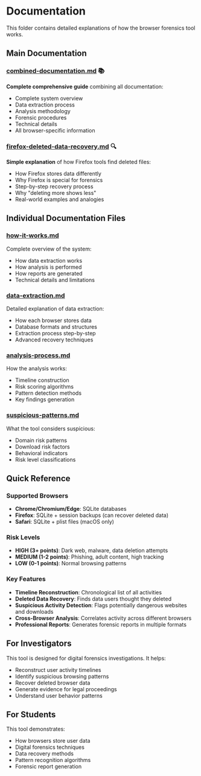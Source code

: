 # Documentation

This folder contains detailed explanations of how the browser forensics tool works.

## Main Documentation

### [combined-documentation.md](combined-documentation.md) 📚
**Complete comprehensive guide** combining all documentation:
- Complete system overview
- Data extraction process
- Analysis methodology
- Forensic procedures
- Technical details
- All browser-specific information

### [firefox-deleted-data-recovery.md](firefox-deleted-data-recovery.md) 🔍
**Simple explanation** of how Firefox tools find deleted files:
- How Firefox stores data differently
- Why Firefox is special for forensics
- Step-by-step recovery process
- Why "deleting more shows less"
- Real-world examples and analogies

## Individual Documentation Files

### [how-it-works.md](how-it-works.md)
Complete overview of the system:
- How data extraction works
- How analysis is performed
- How reports are generated
- Technical details and limitations

### [data-extraction.md](data-extraction.md)
Detailed explanation of data extraction:
- How each browser stores data
- Database formats and structures
- Extraction process step-by-step
- Advanced recovery techniques

### [analysis-process.md](analysis-process.md)
How the analysis works:
- Timeline construction
- Risk scoring algorithms
- Pattern detection methods
- Key findings generation

### [suspicious-patterns.md](suspicious-patterns.md)
What the tool considers suspicious:
- Domain risk patterns
- Download risk factors
- Behavioral indicators
- Risk level classifications

## Quick Reference

### Supported Browsers
- **Chrome/Chromium/Edge**: SQLite databases
- **Firefox**: SQLite + session backups (can recover deleted data)
- **Safari**: SQLite + plist files (macOS only)

### Risk Levels
- **HIGH (3+ points)**: Dark web, malware, data deletion attempts
- **MEDIUM (1-2 points)**: Phishing, adult content, high tracking
- **LOW (0-1 points)**: Normal browsing patterns

### Key Features
- **Timeline Reconstruction**: Chronological list of all activities
- **Deleted Data Recovery**: Finds data users thought they deleted
- **Suspicious Activity Detection**: Flags potentially dangerous websites and downloads
- **Cross-Browser Analysis**: Correlates activity across different browsers
- **Professional Reports**: Generates forensic reports in multiple formats

## For Investigators

This tool is designed for digital forensics investigations. It helps:
- Reconstruct user activity timelines
- Identify suspicious browsing patterns
- Recover deleted browser data
- Generate evidence for legal proceedings
- Understand user behavior patterns

## For Students

This tool demonstrates:
- How browsers store user data
- Digital forensics techniques
- Data recovery methods
- Pattern recognition algorithms
- Forensic report generation

